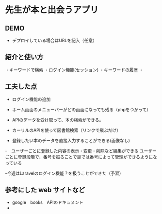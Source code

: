 # 先生が本と出会うアプリ

## DEMO
  - デプロイしている場合はURLを記入（任意）

## 紹介と使い方

・キーワードで検索
・ログイン機能(セッション)
・キーワードの履歴
・
## 工夫した点

  - ログイン機能の追加

  - ホーム画面のメニューバーがどの画面になっても残る（phpをつかって）

  - APIのデータを受け取って、本の検索ができる。

  - カーリルのAPIを使って図書館検索（リンクで飛ぶだけ）

  - 登録したい本のデータを直接入力することができる(画像なし)

  -　ユーザーごとに登録した内容の表示・変更・削除など編集ができる
     ユーザーごとに登録段階で、番号を振ることで裏では番号によって管理ができるようになっている
     


 -今週はLaravelのログイン機能？を扱うことができた（予習）
## 参考にした web サイトなど

  - google　books　APIのドキュメント
  - 